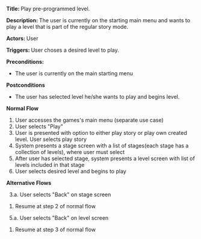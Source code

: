 <strong> Title: </strong>
Play pre-programmed level.

<strong> Description: </strong>
The user is currently on the starting main menu and wants to play a level that is part of the regular story mode.

<strong> Actors: </strong>
User

<strong> Triggers: </strong>
User choses a desired level to play.

<strong> Preconditions: </strong>

<ul>
<li>The user is currently on the main starting menu</li>
</ul>

<strong> Postconditions </strong>

<ul>
<li>The user has selected level he/she wants to play and begins level.</li>
</ul>

<strong> Normal Flow </strong>

<ol>
<li>User accesses the games's main menu (separate use case)</li>
<li>User selects "Play"</li>
<li>User is presented with option to either play story or play own created level. User selects play story</li>
<li>System presents a stage screen with a list of stages(each stage has a collection of levels), where user must select</li>
<li>After user has selected stage, system presents a level screen with list of levels included in that stage</li>
<li>User selects desired level and begins to play</li>
</ol>

<strong> Alternative Flows </strong>

&nbsp;&nbsp;3.a. User selects "Back" on stage screen
  <ol>
    <li>Resume at step 2 of normal flow</li>
  </ol>
  
&nbsp;&nbsp;5.a. User selects "Back" on level screen
  <ol>
    <li>Resume at step 3 of normal flow</li>
  </ol>
